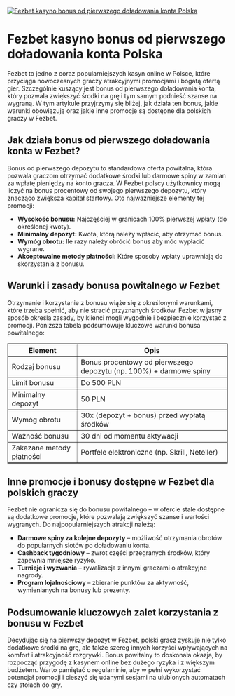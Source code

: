 [![Fezbet kasyno bonus od pierwszego doładowania konta Polska](https://123-caf.pages.dev/gitsignup.png)](https://vrmoo.ru/Bt82HjjY)

<h1>Fezbet kasyno bonus od pierwszego doładowania konta Polska</h1> <p>Fezbet to jedno z coraz popularniejszych kasyn online w Polsce, które przyciąga nowoczesnych graczy atrakcyjnymi promocjami i bogatą ofertą gier. Szczególnie kuszący jest bonus od pierwszego doładowania konta, który pozwala zwiększyć środki na grę i tym samym podnieść szanse na wygraną. W tym artykule przyjrzymy się bliżej, jak działa ten bonus, jakie warunki obowiązują oraz jakie inne promocje są dostępne dla polskich graczy w Fezbet.</p>  <h2>Jak działa bonus od pierwszego doładowania konta w Fezbet?</h2> <p>Bonus od pierwszego depozytu to standardowa oferta powitalna, która pozwala graczom otrzymać dodatkowe środki lub darmowe spiny w zamian za wpłatę pieniędzy na konto gracza. W Fezbet polscy użytkownicy mogą liczyć na bonus procentowy od swojego pierwszego depozytu, który znacząco zwiększa kapitał startowy. Oto najważniejsze elementy tej promocji:</p> <ul>   <li><strong>Wysokość bonusu:</strong> Najczęściej w granicach 100% pierwszej wpłaty (do określonej kwoty).</li>   <li><strong>Minimalny depozyt:</strong> Kwota, którą należy wpłacić, aby otrzymać bonus.</li>   <li><strong>Wymóg obrotu:</strong> Ile razy należy obrócić bonus aby móc wypłacić wygrane.</li>   <li><strong>Akceptowalne metody płatności:</strong> Które sposoby wpłaty uprawniają do skorzystania z bonusu.</li> </ul>  <h2>Warunki i zasady bonusa powitalnego w Fezbet</h2> <p>Otrzymanie i korzystanie z bonusu wiąże się z określonymi warunkami, które trzeba spełnić, aby nie stracić przyznanych środków. Fezbet w jasny sposób określa zasady, by klienci mogli wygodnie i bezpiecznie korzystać z promocji. Poniższa tabela podsumowuje kluczowe warunki bonusa powitalnego:</p>  <table border="1" cellpadding="8" cellspacing="0" style="border-collapse: collapse; width: 100%; max-width: 600px;">   <thead>     <tr>       <th>Element</th>       <th>Opis</th>     </tr>   </thead>   <tbody>     <tr>       <td>Rodzaj bonusu</td>       <td>Bonus procentowy od pierwszego depozytu (np. 100%) + darmowe spiny</td>     </tr>     <tr>       <td>Limit bonusu</td>       <td>Do 500 PLN</td>     </tr>     <tr>       <td>Minimalny depozyt</td>       <td>50 PLN</td>     </tr>     <tr>       <td>Wymóg obrotu</td>       <td>30x (depozyt + bonus) przed wypłatą środków</td>     </tr>     <tr>       <td>Ważność bonusu</td>       <td>30 dni od momentu aktywacji</td>     </tr>     <tr>       <td>Zakazane metody płatności</td>       <td>Portfele elektroniczne (np. Skrill, Neteller)</td>     </tr>   </tbody> </table>  <h2>Inne promocje i bonusy dostępne w Fezbet dla polskich graczy</h2> <p>Fezbet nie ogranicza się do bonusu powitalnego – w ofercie stale dostępne są dodatkowe promocje, które pozwalają zwiększyć szanse i wartości wygranych. Do najpopularniejszych atrakcji należą:</p> <ul>   <li><strong>Darmowe spiny za kolejne depozyty</strong> – możliwość otrzymania obrotów do popularnych slotów po doładowaniu konta.</li>   <li><strong>Cashback tygodniowy</strong> – zwrot części przegranych środków, który zapewnia mniejsze ryzyko.</li>   <li><strong>Turnieje i wyzwania</strong> – rywalizacja z innymi graczami o atrakcyjne nagrody.</li>   <li><strong>Program lojalnościowy</strong> – zbieranie punktów za aktywność, wymienianych na bonusy lub prezenty.</li> </ul>  <h2>Podsumowanie kluczowych zalet korzystania z bonusu w Fezbet</h2> <p>Decydując się na pierwszy depozyt w Fezbet, polski gracz zyskuje nie tylko dodatkowe środki na grę, ale także szereg innych korzyści wpływających na komfort i atrakcyjność rozgrywki. Bonus powitalny to doskonała okazja, by rozpocząć przygodę z kasynem online bez dużego ryzyka i z większym budżetem. Warto pamiętać o regulaminie, aby w pełni wykorzystać potencjał promocji i cieszyć się udanymi sesjami na ulubionych automatach czy stołach do gry.</p>